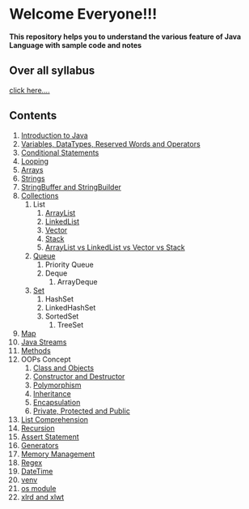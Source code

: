 # Welcome Everyone!!!


**This repository helps you to understand the various feature of Java Language with sample code and notes**

## Over all syllabus
[click here....](syllabus.md)
## Contents

1. [Introduction to Java](introduction.md)
2. [Variables, DataTypes, Reserved Words and Operators](src/variables_keywords_operators_datatypes/variables_keywords_operators_datatypes.md)
3. [Conditional Statements](src/conditional_statements/conditional_statements.md)
4. [Looping](src/looping/looping.md)
5. [Arrays](src/arrays/arrays.md)
6. [Strings](src/charactersequence/strings.md)
7. [StringBuffer and StringBuilder](src/charactersequence/stringbuffer_stringbuilder.md)
8. [Collections](src/collections/collections.md)
   1. List
      1. [ArrayList](src/collections/ArrayList.md)
      2. [LinkedList](src/collections/LinkedList.md)
      3. [Vector](src/collections/Vector.md)
      4. [Stack](src/collections/Stack.md)
      5. [ArrayList vs LinkedList vs Vector vs Stack](src/collections/arraylist_linkedlist_vector_stack.md)
   2. [Queue](src/collections/Queue.md)
      1. Priority Queue
      2. Deque
         1. ArrayDeque
   3. [Set](src/collections/Set.md)
      1. HashSet
      2. LinkedHashSet
      3. SortedSet
         1. TreeSet
9. [Map](src/collections/map.md)
10. [Java Streams](src/java_streams/streams.md)
11. [Methods](src/methods/methods.md)
12. OOPs Concept
    1. [Class and Objects](oops_concept_notes/classes_object.md)
    2. [Constructor and Destructor](oops_concept_notes/constructor_destructor.md)
    3. [Polymorphism](oops_concept_notes/polymorphism.md)
    4. [Inheritance](oops_concept_notes/inheritance.md)
    5. [Encapsulation](oops_concept_notes/encapsulation.md)
    6. [Private, Protected and Public](oops_concept_notes/private_protected_public.md)
13. [List Comprehension](list_comprehension/list_comprehension.md)
14. [Recursion](functions/function.md)
15. [Assert Statement](Misc/assert.md)
16. [Generators](Misc/generator.md)
17. [Memory Management](Misc/memory_management.md)
18. [Regex](Misc/regular_expression.md)
19. [DateTime](Misc/datetime.md)
20. [venv](Misc/venv.md)
21. [os module](Misc/venv.md)
22. [xlrd and xlwt]()